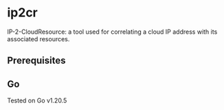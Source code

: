 # ip2cr

IP-2-CloudResource: a tool used for correlating a cloud IP address with its associated resources.

## Prerequisites

## Go

Tested on Go v1.20.5
